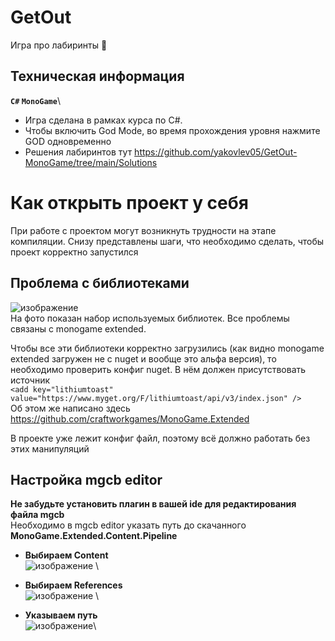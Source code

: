 # GetOut
Игра про лабиринты 🐍

## Техническая информация
**`C#` `MonoGame`**\
- Игра сделана в рамках курса по C#.
- Чтобы включить God Mode, во время прохождения уровня нажмите GOD одновременно
- Решения лабиринтов тут https://github.com/yakovlev05/GetOut-MonoGame/tree/main/Solutions

# Как открыть проект у себя
При работе с проектом могут возникнуть трудности на этапе компиляции. Снизу представлены шаги, что необходимо сделать, чтобы проект корректно запустился

## Проблема с библиотеками
![изображение](https://github.com/yakovlev05/GetOut-MonoGame/assets/144012782/4b11b8d1-8e1e-463c-b7ec-b4238e3ca4e0) \
На фото показан набор используемых библиотек. Все проблемы связаны с monogame extended.

Чтобы все эти библиотеки корректно загрузились (как видно monogame extended загружен не с nuget и вообще это альфа версия), то необходимо проверить конфиг nuget. В нём должен присутствовать источник \
`<add key="lithiumtoast" value="https://www.myget.org/F/lithiumtoast/api/v3/index.json" />` \
Об этом же написано здесь https://github.com/craftworkgames/MonoGame.Extended

В проекте уже лежит конфиг файл, поэтому всё должно работать без этих манипуляций

## Настройка mgcb editor
**Не забудьте установить плагин в вашей ide для редактирования файла mgcb**\
Необходимо в mgcb editor указать путь до скачанного **MonoGame.Extended.Content.Pipeline**

- **Выбираем Content**\
![изображение](https://github.com/yakovlev05/GetOut-MonoGame/assets/144012782/8924ccdb-09e8-4823-9668-3ae9efe89f85) \

- **Выбираем References** \
![изображение](https://github.com/yakovlev05/GetOut-MonoGame/assets/144012782/f00291e4-392e-49b5-8b36-2e54588abb67) \

- **Указываем путь** \
![изображение](https://github.com/yakovlev05/GetOut-MonoGame/assets/144012782/91bcfd6a-32fa-4f2c-8f91-bbcbdc401bd5)\
